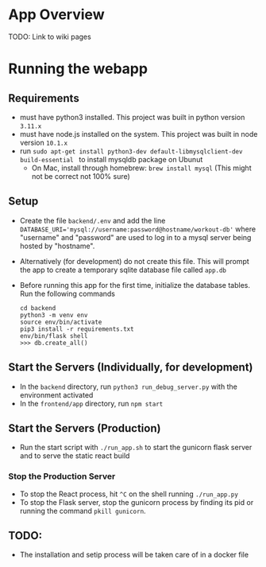 # App Overview
TODO: Link to wiki pages

# Running the webapp

## Requirements
- must have python3 installed. This project was built in python version `3.11.x`
- must have node.js installed on the system. This project was built in node version `10.1.x`
- run `sudo apt-get install python3-dev default-libmysqlclient-dev build-essential ` to install mysqldb package on Ubunut
    - On Mac, install through homebrew: `brew install mysql` (This might not be correct not 100% sure)

## Setup
- Create the file `backend/.env` and add the line `DATABASE_URI='mysql://username:password@hostname/workout-db'` where "username" and "password" are used to log in to a mysql server being hosted by "hostname".
- Alternatively (for development) do not create this file. This will prompt the app to create a temporary sqlite database file called `app.db`

- Before running this app for the first time, initialize the database tables. Run the following commands
    ```
    cd backend
    python3 -m venv env
    source env/bin/activate
    pip3 install -r requirements.txt
    env/bin/flask shell
    >>> db.create_all()
    ```

## Start the Servers (Individually, for development)
- In the `backend` directory, run `python3 run_debug_server.py` with the environment activated
- In the `frontend/app` directory, run `npm start`

## Start the Servers (Production)
- Run the start script with `./run_app.sh` to start the gunicorn flask server and to serve the static react build

### Stop the Production Server
- To stop the React process, hit `^C` on the shell running `./run_app.py`
- To stop the Flask server, stop the gunicorn process by finding its pid or running the command `pkill gunicorn`.

## TODO:
- The installation and setip process will be taken care of in a docker file
